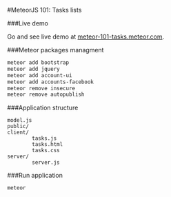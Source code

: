 #MeteorJS 101: Tasks lists

###Live demo

Go and see live demo at [meteor-101-tasks.meteor.com](http://meteor-101-tasks.meteor.com/).

###Meteor packages managment

```sh
meteor add bootstrap
meteor add jquery
meteor add account-ui
meteor add accounts-facebook
meteor remove insecure
meteor remove autopublish
```

###Application structure

```
model.js
public/
client/
		tasks.js
		tasks.html
		tasks.css
server/
		server.js		
```

###Run application

```sh
meteor
````
